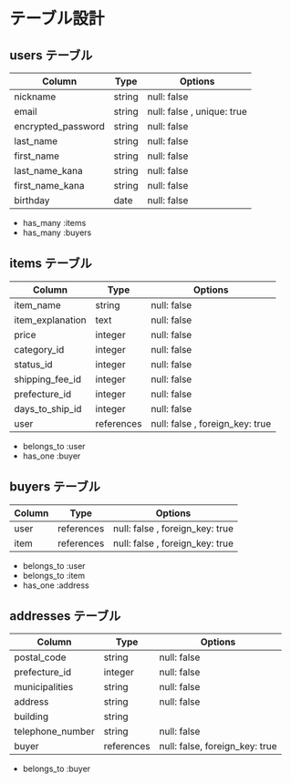 # テーブル設計

## users テーブル

| Column             | Type    | Options                   |
| ------------------ | ------- | ------------------------- |
| nickname           | string  | null: false               |
| email              | string  | null: false , unique: true|
| encrypted_password | string  | null: false               |
| last_name          | string  | null: false               |
| first_name         | string  | null: false               | 
| last_name_kana     | string  | null: false               |
| first_name_kana    | string  | null: false               | 
| birthday           | date    | null: false               |

 - has_many :items
 - has_many :buyers

## items テーブル

| Column             | Type       | Options                         |
| ------------------ | ---------- | ------------------------------- |
| item_name          | string     | null: false                     |
| item_explanation   | text       | null: false                     |
| price              | integer    | null: false                     |
| category_id        | integer    | null: false                     |
| status_id          | integer    | null: false                     |
| shipping_fee_id    | integer    | null: false                     | 
| prefecture_id      | integer    | null: false                     |
| days_to_ship_id    | integer    | null: false                     | 
| user               | references | null: false , foreign_key: true |

 - belongs_to :user
 - has_one :buyer

## buyers テーブル

| Column               | Type       | Options                         |
| -------------------- | ---------- | ------------------------------- |
| user                 | references | null: false , foreign_key: true |
| item                 | references | null: false , foreign_key: true | 

 - belongs_to :user
 - belongs_to :item
 - has_one :address

## addresses テーブル

| Column           | Type       | Options                        |
| ---------------- | ---------- | ------------------------------ |
| postal_code      | string     | null: false                    |
| prefecture_id    | integer    | null: false                    |
| municipalities   | string     | null: false                    |
| address          | string     | null: false                    |
| building         | string     |                                |
| telephone_number | string     | null: false                    |
| buyer            | references | null: false, foreign_key: true |

 - belongs_to :buyer

